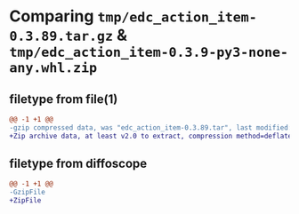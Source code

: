 # Comparing `tmp/edc_action_item-0.3.89.tar.gz` & `tmp/edc_action_item-0.3.9-py3-none-any.whl.zip`

## filetype from file(1)

```diff
@@ -1 +1 @@
-gzip compressed data, was "edc_action_item-0.3.89.tar", last modified: Thu Apr 18 23:15:16 2024, max compression
+Zip archive data, at least v2.0 to extract, compression method=deflate
```

## filetype from diffoscope

```diff
@@ -1 +1 @@
-GzipFile
+ZipFile
```

